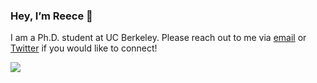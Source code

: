 ### Hey, I’m Reece 👋

I am a Ph.D. student at UC Berkeley.
Please reach out to me via [email](mailto:rdhuff@berkeley.edu) or [Twitter](https://twitter.com/reecedhuff) if you would like to connect!

<img src="https://github-readme-stats-sigma-five.vercel.app/api?username=reecehuff&show_icons=true&count_private=true&include_all_commits=true&hide_title=true&hide_border=true&theme=dracula"/>

<!-- 
[![Twitter Follow](https://img.shields.io/twitter/follow/reecedhuff?label=Follow&style=social)](https://twitter.com/reecedhuff)
 -->
<!-- 
<p float="left">
  <img src="https://github-readme-stats.vercel.app/api?username=reecehuff&show_icons=true&theme=dracula" height="200" />
  <img src="https://github-readme-stats-sigma-five.vercel.app/api?username=reecehuff&show_icons=true&count_private=true&include_all_commits=true&hide_title=true&hide_border=true&theme=dracula"/>
  <img src="https://github-readme-stats.vercel.app/api/top-langs/?username=reecehuff&show_icons=true&theme=dracula&exclude_repo=github-readme-stats,reecehuff.github.io" height="200" /> 
</p> -->

<!---
reecehuff/reecehuff is a ✨ special ✨ repository because its `README.md` (this file) appears on your GitHub profile.
You can click the Preview link to take a look at your changes.
--->
